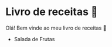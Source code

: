 # Livro de receitas :book:

Olá! Bem vinde ao meu livro de receitas :raised_hands:

- Salada de Frutas
